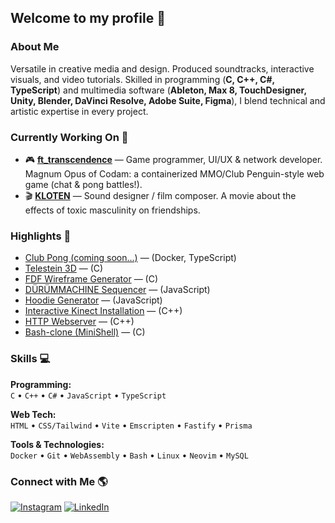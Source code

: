 ## Welcome to my profile 👋

### About Me

Versatile in creative media and design. Produced soundtracks, interactive visuals, and video tutorials. Skilled in programming (**C, C++, C#, TypeScript**) and multimedia software (**Ableton, Max 8, TouchDesigner, Unity, Blender, DaVinci Resolve, Adobe Suite, Figma**), I blend technical and artistic expertise in every project.

### Currently Working On 🔭

- 🎮 [**ft_transcendence**](https://github.com/trendy-sand-dance/transcendence) — Game programmer, UI/UX & network developer. Magnum Opus of Codam: a containerized MMO/Club Penguin-style web game (chat & pong battles!).
- 🎬 [**KLOTEN**](https://www.instagram.com/kloten.film/) — Sound designer / film composer. A movie about the effects of toxic masculinity on friendships.

### Highlights 🚀

- [Club Pong (coming soon...)](https://github.com/trendy-sand-dance/transcendence) — (Docker, TypeScript)
- [Telestein 3D](https://github.com/fvan-wij/Cub3d_Telestein3D) — (C)
- [FDF Wireframe Generator](https://github.com/fvan-wij/fdf) — (C)
- [DÜRÜMMACHINE Sequencer](https://github.com/fvan-wij/durumachine_sequencer) — (JavaScript)
- [Hoodie Generator](https://github.com/fvan-wij/HoodieDesignGenerator) — (JavaScript)
- [Interactive Kinect Installation](https://github.com/fvan-wij/Interactive-Kinect-Installation-Phantasm) — (C++)
- [HTTP Webserver](https://github.com/fvan-wij/webserver) — (C++)
- [Bash-clone (MiniShell)](https://github.com/fvan-wij/minishell-Z-Shell-) — (C)

### Skills 💻

**Programming:**  
`C` • `C++` • `C#` • `JavaScript` • `TypeScript`

**Web Tech:**  
`HTML` • `CSS/Tailwind` • `Vite` • `Emscripten` • `Fastify` • `Prisma`

**Tools & Technologies:**  
`Docker` • `Git` • `WebAssembly` • `Bash` • `Linux` • `Neovim` • `MySQL`

### Connect with Me 🌎
[![Instagram](https://img.shields.io/badge/Instagram-@flip_immute-blue?style=flat&logo=instagram)](https://www.instagram.com/flip_immute/)
[![LinkedIn](https://img.shields.io/badge/LinkedIn-Flip%20van%20Wijk-blue?style=flat&logo=linkedin)](https://www.linkedin.com/in/flip-van-wijk-3906a6154/)
